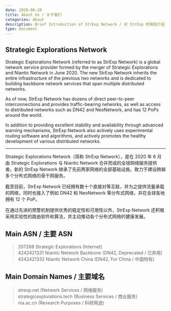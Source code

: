 ```yaml
---
date: 2020-06-20
title: About Us / 关于我们
categories: About
description: Brief Introduction of StrExp Network / 对 StrExp 的简短介绍
type: Document
---
```


## Strategic Explorations Network

Strategic Explorations Network (referred to as StrExp Network) is a global network service provider formed by the merger of Strategic Explorations and Niantic Network in June 2020. The new StrExp Network inherits the entire infrastructure of the previous two networks and is dedicated to building backbone network services that span multiple distributed networks.

As of now, StrExp Network has dozens of direct peer-to-peer interconnections and provides traffic-bearing networks, as well as access to distributed networks such as DN42 and NeoNetwork, and has 12 PoPs around the world.

In addition to providing excellent stability and availability through advanced warning mechanisms, StrExp Network also actively uses experimental routing software and algorithms, and actively promotes the healthy development of various distributed networks.

---

Strategic Explorations Network（简称 StrExp Network），是在 2020 年 6 月由 Strategic Explorations 与 Niantic Network 合并而成的全球网络服务提供者。新的 StrExp Network 继承了先前两家网络的全部基础设施，致力于建设跨越多个分布式网络的骨干网服务。

截至目前，StrExp Network 已经拥有数十个直接对等互联，并为之提供流量承载的网络，同时也接入了例如 DN42 和 NeoNetwork 等分布式网络，并在全球各地拥有 12 个 PoP。

在通过先进的预警机制提供优秀的稳定性和可用性以外，StrExp Network 还积极采用实验性的路由软件和算法，并主动推动各个分布式网络的健康发展。

## Main ASN / 主要 ASN

> 207268 Strategic Explorations (Internet)  
> 4242421331 Niantic Network Backbone (DN42, Deprecated / 已弃用)  
> 4242421332 Niantic Network China (DN42, For China / 中国特有)

## Main Domain Names / 主要域名

> strexp.net (Network Services / 网络服务)  
> strategicexplorations.tech (Business Services / 商业服务)  
> nia.ac.cn (Research Purposes / 科研用途)
